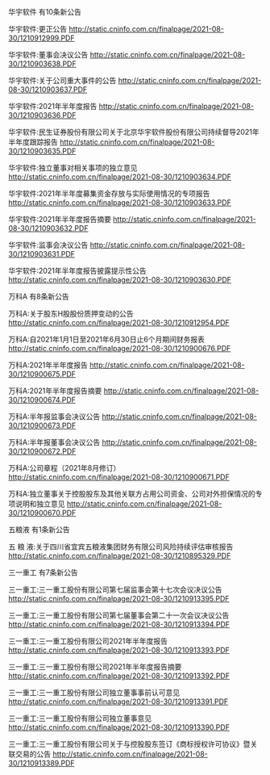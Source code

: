 华宇软件 有10条新公告 

华宇软件:更正公告 http://static.cninfo.com.cn/finalpage/2021-08-30/1210912999.PDF 

华宇软件:董事会决议公告 http://static.cninfo.com.cn/finalpage/2021-08-30/1210903638.PDF 

华宇软件:关于公司重大事件的公告 http://static.cninfo.com.cn/finalpage/2021-08-30/1210903637.PDF 

华宇软件:2021年半年度报告 http://static.cninfo.com.cn/finalpage/2021-08-30/1210903636.PDF 

华宇软件:民生证券股份有限公司关于北京华宇软件股份有限公司持续督导2021年半年度跟踪报告 http://static.cninfo.com.cn/finalpage/2021-08-30/1210903635.PDF 

华宇软件:独立董事对相关事项的独立意见 http://static.cninfo.com.cn/finalpage/2021-08-30/1210903634.PDF 

华宇软件:2021年半年度募集资金存放与实际使用情况的专项报告 http://static.cninfo.com.cn/finalpage/2021-08-30/1210903633.PDF 

华宇软件:2021年半年度报告摘要 http://static.cninfo.com.cn/finalpage/2021-08-30/1210903632.PDF 

华宇软件:监事会决议公告 http://static.cninfo.com.cn/finalpage/2021-08-30/1210903631.PDF 

华宇软件:2021年半年度报告披露提示性公告 http://static.cninfo.com.cn/finalpage/2021-08-30/1210903630.PDF 

万科A 有8条新公告 

万科A:关于股东H股股份质押变动的公告 http://static.cninfo.com.cn/finalpage/2021-08-30/1210912954.PDF 

万科A:自2021年1月1日至2021年6月30日止6个月期间财务报表 http://static.cninfo.com.cn/finalpage/2021-08-30/1210900676.PDF 

万科A:2021年半年度报告 http://static.cninfo.com.cn/finalpage/2021-08-30/1210900675.PDF 

万科A:2021年半年度报告摘要 http://static.cninfo.com.cn/finalpage/2021-08-30/1210900674.PDF 

万科A:半年报监事会决议公告 http://static.cninfo.com.cn/finalpage/2021-08-30/1210900673.PDF 

万科A:半年报董事会决议公告 http://static.cninfo.com.cn/finalpage/2021-08-30/1210900672.PDF 

万科A:公司章程（2021年8月修订） http://static.cninfo.com.cn/finalpage/2021-08-30/1210900671.PDF 

万科A:独立董事关于控股股东及其他关联方占用公司资金、公司对外担保情况的专项说明和独立意见 http://static.cninfo.com.cn/finalpage/2021-08-30/1210900670.PDF 

五粮液 有1条新公告 

五 粮 液:关于四川省宜宾五粮液集团财务有限公司风险持续评估审核报告 http://static.cninfo.com.cn/finalpage/2021-08-30/1210895329.PDF 

三一重工 有7条新公告 

三一重工:三一重工股份有限公司第七届监事会第十七次会议决议公告 http://static.cninfo.com.cn/finalpage/2021-08-30/1210913395.PDF 

三一重工:三一重工股份有限公司第七届董事会第二十一次会议决议公告 http://static.cninfo.com.cn/finalpage/2021-08-30/1210913394.PDF 

三一重工:三一重工股份有限公司2021年半年度报告 http://static.cninfo.com.cn/finalpage/2021-08-30/1210913393.PDF 

三一重工:三一重工股份有限公司2021年半年度报告摘要 http://static.cninfo.com.cn/finalpage/2021-08-30/1210913392.PDF 

三一重工:三一重工股份有限公司独立董事事前认可意见 http://static.cninfo.com.cn/finalpage/2021-08-30/1210913391.PDF 

三一重工:三一重工股份有限公司独立董事意见 http://static.cninfo.com.cn/finalpage/2021-08-30/1210913390.PDF 

三一重工:三一重工股份有限公司关于与控股股东签订《商标授权许可协议》暨关联交易的公告 http://static.cninfo.com.cn/finalpage/2021-08-30/1210913389.PDF 

